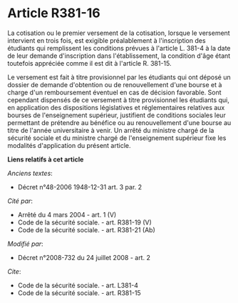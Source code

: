 # Article R381-16

La cotisation ou le premier versement de la cotisation, lorsque le versement intervient en trois fois, est exigible
préalablement à l'inscription des étudiants qui remplissent les conditions prévues à l'article L. 381-4 à la date de leur
demande d'inscription dans l'établissement, la condition d'âge étant toutefois appréciée comme il est dit à l'article R.
381-15. 

Le versement est fait à titre provisionnel par les étudiants qui ont déposé un dossier de demande d'obtention ou de
renouvellement d'une bourse et à charge d'un remboursement éventuel en cas de décision favorable. Sont cependant dispensés de
ce versement à titre provisionnel les étudiants qui, en application des dispositions législatives et réglementaires relatives
aux bourses de l'enseignement supérieur, justifient de conditions sociales leur permettant de prétendre au bénéfice ou au
renouvellement d'une bourse au titre de l'année universitaire à venir. Un arrêté du ministre chargé de la sécurité sociale et
du ministre chargé de l'enseignement supérieur fixe les modalités d'application du présent article.

**Liens relatifs à cet article**

_Anciens textes_:

  - Décret n°48-2006 1948-12-31 art. 3 par. 2

_Cité par_:

  - Arrêté du 4 mars 2004 - art. 1 (V)
  - Code de la sécurité sociale. - art. R381-19 (V)
  - Code de la sécurité sociale. - art. R381-21 (Ab)

_Modifié par_:

  - Décret n°2008-732 du 24 juillet 2008 - art. 2

_Cite_:

  - Code de la sécurité sociale. - art. L381-4
  - Code de la sécurité sociale. - art. R381-15
